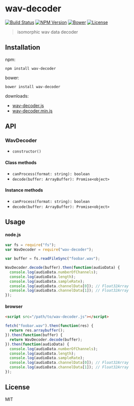 # wav-decoder
[![Build Status](http://img.shields.io/travis/mohayonao/wav-decoder.svg?style=flat-square)](https://travis-ci.org/mohayonao/wav-decoder)
[![NPM Version](http://img.shields.io/npm/v/wav-decoder.svg?style=flat-square)](https://www.npmjs.org/package/wav-decoder)
[![Bower](http://img.shields.io/bower/v/wav-decoder.svg?style=flat-square)](http://bower.io/search/?q=wav-decoder)
[![License](http://img.shields.io/badge/license-MIT-brightgreen.svg?style=flat-square)](http://mohayonao.mit-license.org/)

> isomorphic wav data decoder

## Installation

npm:

```
npm install wav-decoder
```

bower:

```
bower install wav-decoder
```

downloads:

- [wav-decoder.js](https://raw.githubusercontent.com/mohayonao/wav-decoder/master/build/wav-decoder.js)
- [wav-decoder.min.js](https://raw.githubusercontent.com/mohayonao/wav-decoder/master/build/wav-decoder.min.js)

## API
### WavDecoder
- `constructor()`

#### Class methods
- `canProcess(format: string): boolean`
- `decode(buffer: ArrayBuffer): Promise<object>`

#### Instance methods
- `canProcess(format: string): boolean`
- `decode(buffer: ArrayBuffer): Promise<object>`

## Usage

#### node.js

```js
var fs = require("fs");
var WavDecoder = require("wav-decoder");

var buffer = fs.readFileSync("foobar.wav");

WavDecoder.decode(buffer).then(function(audioData) {
  console.log(audioData.numberOfChannels);
  console.log(audioData.length);
  console.log(audioData.sampleRate);
  console.log(audioData.channelData[0]); // Float32Array
  console.log(audioData.channelData[1]); // Float32Array
});
```

#### browser

```html
<script src="/path/to/wav-decoder.js"></script>
```

```js
fetch("foobar.wav").then(function(res) {
  return res.arraybuffer();
}).then(function(buffer) {
  return WavDecoder.decode(buffer);
}).then(function(audioData) {
  console.log(audioData.numberOfChannels);
  console.log(audioData.length);
  console.log(audioData.sampleRate);
  console.log(audioData.channelData[0]); // Float32Array
  console.log(audioData.channelData[1]); // Float32Array
});
```

## License
MIT
